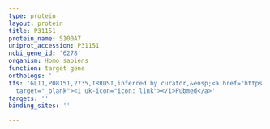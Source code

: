 ```yaml
---
type: protein
layout: protein
title: P31151
protein_name: S100A7
uniprot_accession: P31151
ncbi_gene_id: '6278'
organism: Homo sapiens
function: target gene
orthologs: ''
tfs: 'GLI1,P08151,2735,TRRUST,inferred by curator,&ensp;<a href="https://www.ncbi.nlm.nih.gov/pubmed/?term=16880536%5Buid%5D+OR+29087512%5Buid%5D"
  target="_blank"><i uk-icon="icon: link"></i>Pubmed</a>'
targets: ''
binding_sites: ''

---
```


